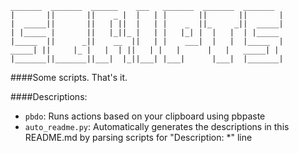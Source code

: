 ```
_______  _______  ______    ___   _______  _______  _______
|       ||       ||    _ |  |   | |       ||       ||       |
|  _____||       ||   | ||  |   | |    _  ||_     _||  _____|
| |_____ |       ||   |_||_ |   | |   |_| |  |   |  | |_____
|_____  ||      _||    __  ||   | |    ___|  |   |  |_____  |
_____| ||     |_ |   |  | ||   | |   |      |   |   _____| |
|_______||_______||___|  |_||___| |___|      |___|  |_______|
```
####Some scripts. That's it.

####Descriptions:
- `pbdo`: Runs actions based on your clipboard using pbpaste
- `auto_readme.py`: Automatically generates the descriptions in this README.md by parsing scripts for "Description: *" line
